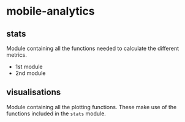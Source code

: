 # mobile-analytics
 
## stats
Module containing all the functions needed to calculate the different metrics.
* 1st module
* 2nd module

## visualisations
Module containing all the plotting functions. These make use of the functions included in the `stats` module.
